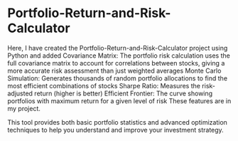 # Portfolio-Return-and-Risk-Calculator

Here, I have created the Portfolio-Return-and-Risk-Calculator project using Python and added 
Covariance Matrix: The portfolio risk calculation uses the full covariance matrix to account for correlations between stocks, giving a more accurate risk assessment than just weighted averages
Monte Carlo Simulation: Generates thousands of random portfolio allocations to find the most efficient combinations of stocks
Sharpe Ratio: Measures the risk-adjusted return (higher is better)
Efficient Frontier: The curve showing portfolios with maximum return for a given level of risk
These features are in my project.

This tool provides both basic portfolio statistics and advanced optimization techniques to help you understand and improve your investment strategy.

